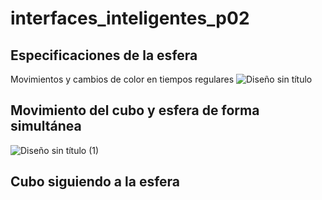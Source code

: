 # interfaces_inteligentes_p02
## Especificaciones de la esfera
Movimientos y cambios de color en tiempos regulares
![Diseño sin título](https://github.com/user-attachments/assets/23bdb50e-81eb-46b3-8e62-466bcda5e17b)
## Movimiento del cubo y esfera de forma simultánea
![Diseño sin título (1)](https://github.com/user-attachments/assets/27f5ffd9-5a0d-4a5e-af7e-cfe5160e9a8e)
## Cubo siguiendo a la esfera
